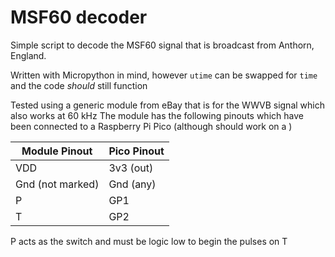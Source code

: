 # MSF60 decoder

Simple script to decode the MSF60 signal that is broadcast from Anthorn, England.

Written with Micropython in mind, however `utime` can be swapped for `time` and the code *should* still function 

Tested using a generic module from eBay that is for the WWVB signal which also works at 60 kHz
The module has the following pinouts which have been connected to a Raspberry Pi Pico (although should work on a )

Module Pinout | Pico Pinout
---|---
VDD | 3v3 (out)
Gnd (not marked)| Gnd (any)
P | GP1
T | GP2

P acts as the switch and must be logic low to begin the pulses on T

